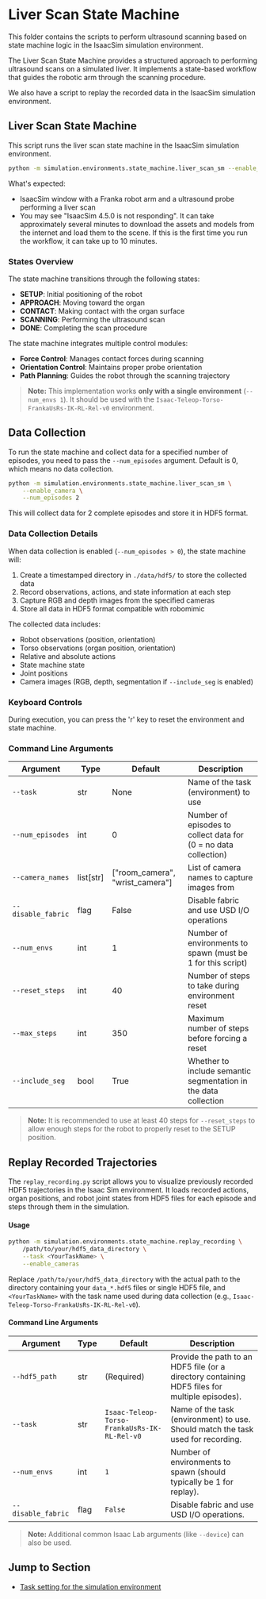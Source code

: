 # Liver Scan State Machine

This folder contains the scripts to perform ultrasound scanning based on state machine logic in the IsaacSim simulation environment.

The Liver Scan State Machine provides a structured approach to performing ultrasound scans on a simulated liver. It implements a state-based workflow that guides the robotic arm through the scanning procedure.

We also have a script to replay the recorded data in the IsaacSim simulation environment.

## Liver Scan State Machine

This script runs the liver scan state machine in the IsaacSim simulation environment.

```bash
python -m simulation.environments.state_machine.liver_scan_sm --enable_cameras
```

What's expected:
- IsaacSim window with a Franka robot arm and a ultrasound probe performing a liver scan
- You may see "IsaacSim 4.5.0 is not responding". It can take approximately several minutes to download the assets and models from the internet and load them to the scene. If this is the first time you run the workflow, it can take up to 10 minutes.

### States Overview

The state machine transitions through the following states:
- **SETUP**: Initial positioning of the robot
- **APPROACH**: Moving toward the organ
- **CONTACT**: Making contact with the organ surface
- **SCANNING**: Performing the ultrasound scan
- **DONE**: Completing the scan procedure

The state machine integrates multiple control modules:
- **Force Control**: Manages contact forces during scanning
- **Orientation Control**: Maintains proper probe orientation
- **Path Planning**: Guides the robot through the scanning trajectory

> **Note:**
> This implementation works **only with a single environment** (`--num_envs 1`).
> It should be used with the `Isaac-Teleop-Torso-FrankaUsRs-IK-RL-Rel-v0` environment.

## Data Collection

To run the state machine and collect data for a specified number of episodes, you need to pass the `--num_episodes` argument. Default is 0, which means no data collection.

```sh
python -m simulation.environments.state_machine.liver_scan_sm \
    --enable_camera \
    --num_episodes 2
```

This will collect data for 2 complete episodes and store it in HDF5 format.

### Data Collection Details

When data collection is enabled (`--num_episodes > 0`), the state machine will:

1. Create a timestamped directory in `./data/hdf5/` to store the collected data
2. Record observations, actions, and state information at each step
3. Capture RGB and depth images from the specified cameras
4. Store all data in HDF5 format compatible with robomimic

The collected data includes:
- Robot observations (position, orientation)
- Torso observations (organ position, orientation)
- Relative and absolute actions
- State machine state
- Joint positions
- Camera images (RGB, depth, segmentation if `--include_seg` is enabled)


### Keyboard Controls

During execution, you can press the 'r' key to reset the environment and state machine.

### Command Line Arguments

| Argument | Type | Default | Description |
|----------|------|---------|-------------|
| `--task` | str | None | Name of the task (environment) to use |
| `--num_episodes` | int | 0 | Number of episodes to collect data for (0 = no data collection) |
| `--camera_names` | list[str] | ["room_camera", "wrist_camera"] | List of camera names to capture images from |
| `--disable_fabric` | flag | False | Disable fabric and use USD I/O operations |
| `--num_envs` | int | 1 | Number of environments to spawn (must be 1 for this script) |
| `--reset_steps` | int | 40 | Number of steps to take during environment reset |
| `--max_steps` | int | 350 | Maximum number of steps before forcing a reset |
| `--include_seg` | bool | True | Whether to include semantic segmentation in the data collection |

> **Note:** It is recommended to use at least 40 steps for `--reset_steps` to allow enough steps for the robot to properly reset to the SETUP position.


## Replay Recorded Trajectories

The `replay_recording.py` script allows you to visualize previously recorded HDF5 trajectories in the Isaac Sim environment. It loads recorded actions, organ positions, and robot joint states from HDF5 files for each episode and steps through them in the simulation.

#### Usage

```sh
python -m simulation.environments.state_machine.replay_recording \
    /path/to/your/hdf5_data_directory \
    --task <YourTaskName> \
    --enable_cameras
```

Replace `/path/to/your/hdf5_data_directory` with the actual path to the directory containing your `data_*.hdf5` files or single HDF5 file, and `<YourTaskName>` with the task name used during data collection (e.g., `Isaac-Teleop-Torso-FrankaUsRs-IK-RL-Rel-v0`).

#### Command Line Arguments

| Argument           | Type | Default                                  | Description                                                                      |
|--------------------|------|------------------------------------------|----------------------------------------------------------------------------------|
| `--hdf5_path`      | str  | (Required)                               | Provide the path to an HDF5 file (or a directory containing HDF5 files for multiple episodes).                            |
| `--task`           | str  | `Isaac-Teleop-Torso-FrankaUsRs-IK-RL-Rel-v0` | Name of the task (environment) to use. Should match the task used for recording. |
| `--num_envs`       | int  | `1`                                      | Number of environments to spawn (should typically be 1 for replay).              |
| `--disable_fabric` | flag | `False`                                  | Disable fabric and use USD I/O operations.                                       |

> **Note:** Additional common Isaac Lab arguments (like `--device`) can also be used.


## Jump to Section

- [Task setting for the simulation environment](../../exts/robotic_us_ext/README.md)
